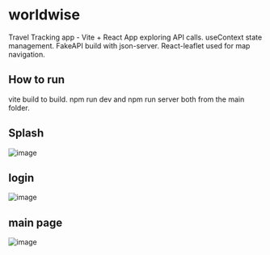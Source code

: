 # worldwise
Travel Tracking app - Vite + React App exploring API calls. useContext state management. FakeAPI build with json-server. React-leaflet used for map navigation.

## How to run
vite build to build. npm run dev and npm run server both from the main folder.

## Splash

![image](https://github.com/anthonykameka/worldwise/assets/89666837/2ee701e1-93e9-41ca-a334-f2566d45b2f5)

## login
![image](https://github.com/anthonykameka/worldwise/assets/89666837/09ebde70-cd3d-4bea-a8d6-908ff3021b5b)

## main page 
![image](https://github.com/anthonykameka/worldwise/assets/89666837/bcc1db84-d24e-4532-be6c-c745f7df70df)

